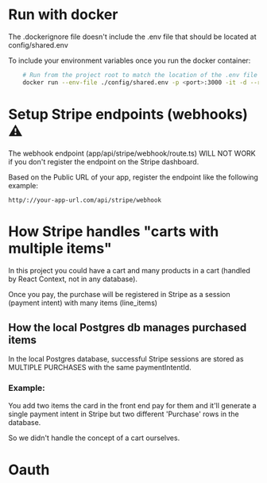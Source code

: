 # Run with docker
The .dockerignore file doesn't include the .env file that should be located at config/shared.env

To include your environment variables once you run the docker container:

``` bash 
    # Run from the project root to match the location of the .env file
    docker run --env-file ./config/shared.env -p <port>:3000 -it -d --rm <image_name>
```


# Setup Stripe endpoints (webhooks) ⚠️
The webhook endpoint (app/api/stripe/webhook/route.ts) WILL NOT WORK if you don't register the endpoint on the Stripe dashboard. 

Based on the Public URL of your app, register the endpoint like the following example:
```
http/://your-app-url.com/api/stripe/webhook
```




# How Stripe handles "carts with multiple items"  
In this project you could have a cart and many products in a cart (handled by React Context, not in any database).

Once you pay, the purchase will be registered in Stripe as a session (payment intent) with many items (line_items)

## How the local Postgres db manages purchased items
In the local Postgres database, successful Stripe sessions are stored as MULTIPLE PURCHASES with the same paymentIntentId. 

### Example:

You add two items the card in the front end pay for them and it'll generate a single payment intent in Stripe but two different 'Purchase' rows in the database.

So we didn't handle the concept of a cart ourselves.


# Oauth

